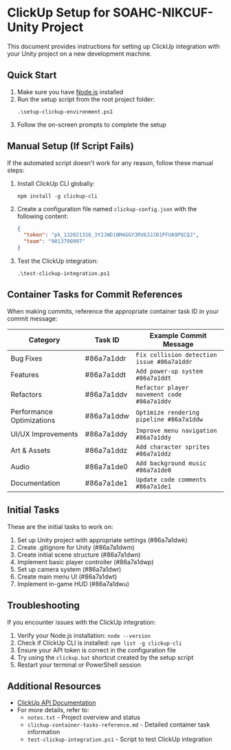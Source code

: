 # ClickUp Setup for SOAHC-NIKCUF-Unity Project

This document provides instructions for setting up ClickUp integration with your Unity project on a new development machine.

## Quick Start

1. Make sure you have [Node.js](https://nodejs.org/) installed
2. Run the setup script from the root project folder:
   ```
   .\setup-clickup-environment.ps1
   ```
3. Follow the on-screen prompts to complete the setup

## Manual Setup (If Script Fails)

If the automated script doesn't work for any reason, follow these manual steps:

1. Install ClickUp CLI globally:
   ```
   npm install -g clickup-cli
   ```

2. Create a configuration file named `clickup-config.json` with the following content:
   ```json
   {
     "token": "pk_132021316_3Y2JWD1NM4GGY3RV63JJ01PFUA9PQCQJ",
     "team": "9013790997"
   }
   ```

3. Test the ClickUp integration:
   ```
   .\test-clickup-integration.ps1
   ```

## Container Tasks for Commit References

When making commits, reference the appropriate container task ID in your commit message:

| Category | Task ID | Example Commit Message |
|----------|---------|------------------------|
| Bug Fixes | #86a7a1ddr | `Fix collision detection issue #86a7a1ddr` |
| Features | #86a7a1ddt | `Add power-up system #86a7a1ddt` |
| Refactors | #86a7a1ddv | `Refactor player movement code #86a7a1ddv` |
| Performance Optimizations | #86a7a1ddw | `Optimize rendering pipeline #86a7a1ddw` |
| UI/UX Improvements | #86a7a1ddy | `Improve menu navigation #86a7a1ddy` |
| Art & Assets | #86a7a1ddz | `Add character sprites #86a7a1ddz` |
| Audio | #86a7a1de0 | `Add background music #86a7a1de0` |
| Documentation | #86a7a1de1 | `Update code comments #86a7a1de1` |

## Initial Tasks

These are the initial tasks to work on:

1. Set up Unity project with appropriate settings (#86a7a1dwk)
2. Create .gitignore for Unity (#86a7a1dwm)
3. Create initial scene structure (#86a7a1dwn)
4. Implement basic player controller (#86a7a1dwp)
5. Set up camera system (#86a7a1dwr)
6. Create main menu UI (#86a7a1dwt)
7. Implement in-game HUD (#86a7a1dwu)

## Troubleshooting

If you encounter issues with the ClickUp integration:

1. Verify your Node.js installation: `node --version`
2. Check if ClickUp CLI is installed: `npm list -g clickup-cli`
3. Ensure your API token is correct in the configuration file
4. Try using the `clickup.bat` shortcut created by the setup script
5. Restart your terminal or PowerShell session

## Additional Resources

- [ClickUp API Documentation](https://clickup.com/api)
- For more details, refer to:
  - `notes.txt` - Project overview and status
  - `clickup-container-tasks-reference.md` - Detailed container task information
  - `test-clickup-integration.ps1` - Script to test ClickUp integration 